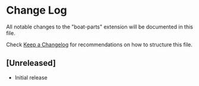 # Change Log
All notable changes to the "boat-parts" extension will be documented in this file.

Check [Keep a Changelog](http://keepachangelog.com/) for recommendations on how to structure this file.

## [Unreleased]
- Initial release